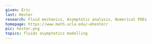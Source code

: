 ```yaml
---
given: Eric
last: Hester
research: Fluid mechanics, Asymptotic analysis, Numerical PDEs
homepage: https://www.math.ucla.edu/~ehester/
pic: hester.png
topics: fluids asymptotics modelling
---
```

